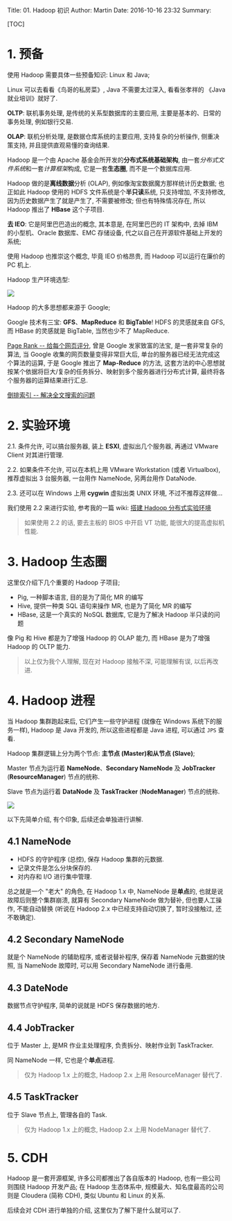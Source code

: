 Title: 01. Hadoop 初识
Author: Martin
Date: 2016-10-16 23:32
Summary:

[TOC]

# 1. 预备
使用 Hadoop 需要具体一些预备知识: Linux 和 Java;

Linux 可以去看看《鸟哥的私房菜》, Java 不需要太过深入, 看看张孝祥的 《Java 就业培训》就好了.

**OLTP**: 联机事务处理, 是传统的关系型数据库的主要应用, 主要是基本的、日常的事务处理, 例如银行交易.

**OLAP**: 联机分析处理, 是数据仓库系统的主要应用, 支持复杂的分析操作, 侧重决策支持, 并且提供直观易懂的查询结果.

Hadoop 是一个由 Apache 基金会所开发的**分布式系统基础架构**, 由一套*分布式文件系统*和一套*计算框架*构成, 它是一套**生态圈**, 而不是一个数据库应用.

Hadoop 做的是**离线数据**分析 (OLAP), 例如像淘宝数据魔方那样统计历史数据; 也正如此 Hadoop 使用的 HDFS 文件系统是个**半只读**系统, 只支持增加, 不支持修改, 因为历史数据产生了就是产生了, 不需要被修改; 但也有特殊情况存在, 所以 Hadoop 推出了 **HBase** 这个子项目.

**去 IEO**: 它是阿里巴巴造出的概念, 其本意是, 在阿里巴巴的 IT 架构中, 去掉 IBM 的小型机、Oracle 数据库、EMC 存储设备, 代之以自己在开源软件基础上开发的系统;

使用 Hadoop 也推崇这个概念, 毕竟 IEO 价格昂贵, 而 Hadoop 可以运行在廉价的 PC 机上.

Hadoop 生产环境选型:

![](http://blog.smallcpp.com/theme/images/Hadoop初识/集群选择.png)

Hadoop 的大多思想都来源于 Google;

Google 技术有三宝: **GFS**、**MapReduce** 和 **BigTable**! HDFS 的灵感就来自 GFS, 而 HBase 的灵感就是 BigTable, 当然也少不了 MapReduce.

[Page Rank -- 给每个网页评分](http://blog.jobbole.com/71431/), 曾是 Google 发家致富的法宝, 是一套非常复杂的算法, 当 Google 收集的网页数量变得非常巨大后, 单台的服务器已经无法完成这个算法的运算, 于是 Google 推出了 **Map-Reduce** 的方法, 这套方法的中心思想就按某个依据将巨大/复杂的任务拆分、映射到多个服务器进行分布式计算, 最终将各个服务器的运算结果进行汇总.

[倒排索引 -- 解决全文搜索的问题](http://blog.csdn.net/hguisu/article/details/7962350)

# 2. 实验环境
2.1. 条件允许, 可以搞台服务器, 装上 **ESXI**, 虚拟出几个服务器, 再通过 VMware Client 对其进行管理.

2.2. 如果条件不允许, 可以在本机上用 VMware Workstation (或者 Virtualbox), 推荐虚拟出 3 台服务器, 一台用作 NameNode, 另两台用作 DataNode.

2.3. 还可以在 Windows 上用 **cygwin** 虚拟出类 UNIX 环境, 不过不推荐这样做...

我们使用 2.2 来进行实验, 参考我的一篇 wiki: [搭建 Hadoop 分布式实验环境](http://wiki.smallcpp.com/%E5%B7%A5%E5%85%B7%E9%85%8D%E7%BD%AE/%E6%90%AD%E5%BB%BA%20Hadoop%20%E5%88%86%E5%B8%83%E5%BC%8F%E5%AE%9E%E9%AA%8C%E7%8E%AF%E5%A2%83.html)

> 如果使用 2.2 的话, 要去主板的 BIOS 中开启 VT 功能, 能很大的提高虚拟机性能.

# 3. Hadoop 生态圈
这里仅介绍下几个重要的 Hadoop 子项目;

- Pig, 一种脚本语言, 目的是为了简化 MR 的编写
- Hive, 提供一种类 SQL 语句来操作 MR, 也是为了简化 MR 的编写
- HBase, 这是一个真实的 NoSQL 数据库, 它是为了解决 Hadoop 半只读的问题

像 Pig 和 Hive 都是为了增强 Hadoop 的 OLAP 能力, 而 HBase 是为了增强 Hadoop 的 OLTP 能力.

> 以上仅为我个人理解, 现在对 Hadoop 接触不深, 可能理解有误, 以后再改进.

# 4. Hadoop 进程
当 Hadoop 集群跑起来后, 它们产生一些守护进程 (就像在 Windows 系统下的服务一样), Hadoop 是 Java 开发的, 所以这些进程都是 Java 进程, 可以通过 `JPS` 查看.

Hadoop 集群逻辑上分为两个节点: **主节点 (Master)**和**从节点 (Slave)**;

Master 节点为运行着 **NameNode**、**Secondary NameNode** 及 **JobTracker** (**ResourceManager**) 节点的统称.

Slave 节点为运行着 **DataNode** 及 **TaskTracker** (**NodeManager**) 节点的统称.

![](http://blog.smallcpp.com/theme/images/Hadoop初识/Hadoop集群.png)

以下先简单介绍, 有个印象, 后续还会单独进行讲解.

## 4.1 NameNode
- HDFS 的守护程序 (总控), 保存 Hadoop 集群的元数据.
- 记录文件是怎么分块保存的.
- 对内存和 I/O 进行集中管理.

总之就是一个 "老大" 的角色, 在 Hadoop 1.x 中, NameNode 是**单点**的, 也就是说故障后则整个集群崩溃, 就算有 Secondary NameNode 做为替补, 但也要人工操作, 不能自动替换 (听说在 Hadoop 2.x 中已经支持自动切换了, 暂时没接触过, 还不敢确定).

## 4.2 Secondary NameNode
就是个 NameNode 的辅助程序, 或者说替补程序, 保存着 NameNode 元数据的快照, 当 NameNode 故障时, 可以用 Secondary NameNode 进行备用.

## 4.3 DateNode
数据节点守护程序, 简单的说就是 HDFS 保存数据的地方.

## 4.4 JobTracker
位于 Master 上, 是MR 作业主处理程序, 负责拆分、映射作业到 TaskTracker.

同 NameNode 一样, 它也是个**单点**进程.

> 仅为 Hadoop 1.x 上的概念, Hadoop 2.x 上用 ResourceManager 替代了.

## 4.5 TaskTracker
位于 Slave 节点上, 管理各自的 Task.

> 仅为 Hadoop 1.x 上的概念, Hadoop 2.x 上用 NodeManager 替代了.

# 5. CDH
Hadoop 是一套开源框架, 许多公司都推出了各自版本的 Hadoop, 也有一些公司则围绕 Hadoop 开发产品; 在 Hadoop 生态体系中, 规模最大、知名度最高的公司则是 Cloudera (简称 CDH), 类似 Ubuntu 和 Linux 的关系.

后续会对 CDH 进行单独的介绍, 这里仅为了解下是什么就可以了.
